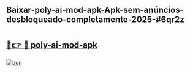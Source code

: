 ## Baixar-poly-ai-mod-apk-Apk-sem-anúncios-desbloqueado-completamente-2025-#6qr2z

# <h2><a href="https://ainizakaria.my?title=poly-ai-mod-apk&ref=20M">🔗👉 🔴 poly-ai-mod-apk</a></h2>

[![acn](https://github.com/user-attachments/assets/0f9c940e-d8b0-45ae-aac7-cd30a18b3e1c)](https://ainizakaria.my?title=poly-ai-mod-apk&ref=20M)

